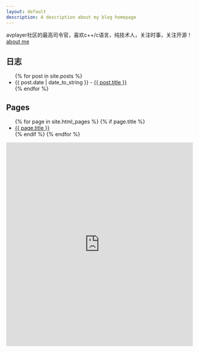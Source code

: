 ```yaml
---
layout: default
description: A description about my blog homepage
---
```


<div id="About">

avplayer社区的最高司令官，喜欢c++/c语言，纯技术人，关注时事，关注开源！
<a href="/about.html">about me</a>

</div>

<div id="posts">
  <h2>日志</h2>
  <ul>
    {% for post in site.posts %}
      <li><span class="date">{{ post.date | date_to_string }}</span> - <a href="{{ post.url }}">{{ post.title }}</a></li>
    {% endfor %}
  </ul>
</div>
<div id="pages">
  <h2>Pages</h2>
  <ul>
    {% for page in site.html_pages %}
      {% if page.title %}
        <li><a href="{{ page.url }}">{{ page.title }}</a></li>
      {% endif %}
    {% endfor %}
  </ul>
  <iframe width="100%" height="550" class="share_self"  frameborder="0" scrolling="no" src="http://widget.weibo.com/weiboshow/index.php?language=&width=0&height=550&fansRow=2&ptype=1&speed=0&skin=1&isTitle=1&noborder=1&isWeibo=1&isFans=1&uid=1790241103&verifier=1c7c4ebd&dpc=1"></iframe>
</div>
